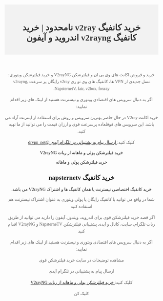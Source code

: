 <!DOCTYPE html>
<html lang="fa"> 
<head>
  <link rel='dns-prefetch' href='//fonts.googleapis.com' />
	<link rel='stylesheet' id='astra-google-fonts-css' href='https://fonts.googleapis.com/css?family=Vazirmatn%3A400%2C500%2C700%2C600&#038;display=fallback&#038;ver=4.6.4' media='all' />
<meta name="viewport" content="width=device-width, initial-scale=1.0">
  <meta name="robots" content="follow, index, max-snippet:-1, max-video-preview:-1, max-image-preview:large"/>
	<meta property="og:type" content="article" />
  <meta name="google-site-verification" content="Sa0Vdd4LWZYe0LzfJF_RAYrGEloKMdmNNfJ07ki1Jfk" />
  <meta name="title" content="خرید فیلترشکن V2rayNG | خرید کانفیگ ویتوری |NapsterneTV VPN" />
  <meta name="description" content="خرید و فروش اکانت های وی پی ان و فیلترشکن V2rayNG و خرید فیلترشکن ویتوری: نسل جدیدی از VPN ها، کانفیگ های وی تو ری v2ray رایگان پر سرعت v2rayng, NapsternetV, fair, v2box, foxray." />
  <meta name="robots" content="index,follow"/>
  <meta charset="UTF-8">
  <meta name="viewport" content="width=device-width, initial-scale=1.0">
  <title> </title>
  <style>
    body {
 font-family:vazirmatn;
      text-align: center;
      direction: rtl;
    }
    header {
      background-color: #f2f2f2;
      padding: 20px;
      text-align: center;
        direction: rtl;
    }
    h1 {
      color: #333;
    }
    p {
      color: #666;
      line-height: 1.6;
    }
  </style>
</head>
<body>
  <script type="text/javascript">window.$crisp=[];window.CRISP_WEBSITE_ID="aba45236-a601-47b7-b723-38e3f93babd9";(function(){d=document;s=d.createElement("script");s.src="https://client.crisp.chat/l.js";s.async=1;d.getElementsByTagName("head")[0].appendChild(s);})();</script>

  <header>
    <h1> خرید کانفیگ v2ray نامحدود | خرید کانفیگ v2rayng اندروید و آیفون </h1>
  </header>
  <article>
    <p>خرید و فروش اکانت های وی پی ان و فیلترشکن V2rayNG و خرید فیلترشکن ویتوری: نسل جدیدی از VPN ها، کانفیگ های وی تو ری v2ray رایگان پر سرعت v2rayng, NapsternetV, fair, v2box, foxray.</p>
      <p>اگر به دنبال سرویس های اقتصادی ویتوری و نپسترنت هستید از لینک های زیر اقدام نمایید:</p>
    <p>خرید اکانت V2ray در حال حاضر بهترین سرویس و روش برای استفاده از اینترنت آزاد می باشد. این سرویس های فوقلعاده پرسرعت قوی و ارزان قیمت را می توانید از ما تهیه کنید.</p>
    <p>کلیک کنید:<a href="https://t.me/drvpn_net">
      ارسال پیام به پشتیبانی در تلگرام آیدی @drvpn_net</a></p>
      خرید فیلترشکن پولی و ماهانه از ربات V2rayNG</a></p>
      خرید فیلترشکن پولی و ماهانه</a></p>
    <h2>خرید کانفیگ napsternetv</h2>
خرید کانفیگ اختصاصی نپسترنت یا همان کانفیگ ها و اشتراک V2rayNG می باشد. 
<p>شما در واقع می توانید با کانفیگ رایگان یا پولی ویتوری به عنوان اشتراک نپسترنت هم استفاده کنید </p>
    <p>اگر قصد خرید فیلترشکن قوی برای اندروید، ویندوز، آیفون را دارید می توانید از طریق ربات تلگرام، سایت، کانال و آیدی پشتیبانی فیلترشکن NapsterneTV و V2rayNG اقدام کنید</p>
    <p>اگر به دنبال سرویس های اقتصادی ویتوری و نپسترنت هستید از لینک های زیر اقدام نمایید:</p>
    <p> مشاهده توضیحات در سایت خرید فیلترشکن قوی</p>
    <p>
      ارسال پیام به پشتیبانی در تلگرام آیدی</p>
       <p>کلیک کنید:<a href="https://t.me/drvpn_net" rel="follow">
      خرید فیلترشکن پولی و ماهانه از ربات V2rayNG</a></p>
      <p>کلیک کن

